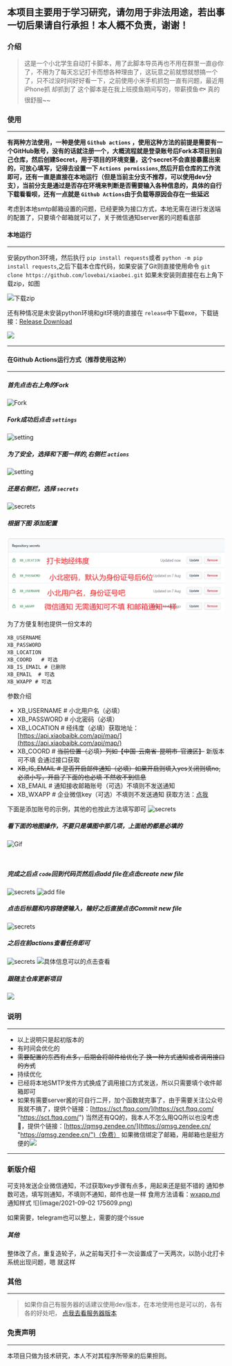 ﻿## 本项目主要用于学习研究，请勿用于非法用途，若出事一切后果请自行承担！本人概不负责，谢谢！
 
### 介绍 

> 这是一个小北学生自动打卡脚本，用了此脚本导员再也不用在群里一直@你了，不用为了每天忘记打卡而想各种理由了，这玩意之前就想就想搞一个了，只不过没时间好好看一下，之前使用小米手机抓包一直有问题，最近用iPhone抓 却抓到了
> 这个脚本是在我上班摸鱼期间写的，带薪摸鱼🐟  真的很舒服~~

### 使用

---

**有两种方法使用，一种是使用 `Github actions` ，使用这种方法的前提是需要有一个GitHub账号，没有的话就注册一个，大概流程就是登录账号后Fork本项目到自己仓库，然后创建Secret，用于项目的环境变量，这个secret不会直接暴露出来的，可放心填写，记得去设置一下 `Actions permissions`,然后开启仓库的工作流即可，还有一直是直接在本地运行（但是当前主分支不推荐，可以使用dev分支），当前分支是通过是否存在环境来判断是否需要输入各种信息的，具体的自行下载看看呗，还有一点就是 `Github Actions`由于负载等原因会存在一些延迟**

考虑到本地smtp邮箱设置的问题，已经更换为接口方式，本地无需在进行发送端的配置了，只要填个邮箱就可以了，关于微信通知server酱的问题看底部

#### 本地运行

---

安装python3环境，然后执行 `pip install requests`或者 `python -m pip install requests`,之后下载本仓库代码，如果安装了Git则直接使用命令 `git clone https://github.com/lovebai/xiaobei.git`
如果未安装则直接在右上角下载zip，如图

![下载zip](image/160919.png)

还有种情况是未安装python环境和git环境的直接在 `release`中下载exe，下载链接：[Release Download](https://github.com/lovebai/xiaobei/releases/tag/1.0.2)

![](image/1628401719880.png)

---



#### 在Github Actions运行方式（推荐使用这种）

---


##### 首先点击右上角的Fork

![Fork](image/162619.png)


##### Fork成功后点击 `settings`
![setting](image/163023.png)


##### 为了安全，选择和下图一样的,右侧栏 `actions`
![setting](image/163327.png)


##### 还是右侧栏，选择 `secrets`
![secrets](image/163720.png)


##### 根据下图 添加配置
![secrets](image/164043.png)

为了方便复制也提供一份文本的

```xml
XB_USERNAME  
XB_PASSWORD  
XB_LOCATION 
XB_COORD   # 可选
XB_IS_EMAIL # 已删除  
XB_EMAIL  # 可选
XB_WXAPP # 可选
```


参数介绍

- XB_USERNAME  # 小北用户名（必填）
- XB_PASSWORD  # 小北密码（必填）
- XB_LOCATION    # 经纬度（必填）获取地址：[https://api.xiaobaibk.com/api/map/](https://api.xiaobaibk.com/api/map/)
- XB_COORD        # ~~当前位置（~~必填~~）列如【中国-云南省-昆明市-官渡区】~~ 新版本可不填 会通过接口获取
- ~~XB_IS_EMAIL      # 是否开启邮件通知（必填）如果开启则填入yes关闭则填no,必须小写，开启了下面的也必填 不然收不到信息~~
- XB_EMAIL          # 通知接收邮箱账号（可选）不填则不发送通知
- XB_WXAPP          # 企业微信key（可选）不填则不发送通知 获取方法：[点我](wxapp.md)

下面是添加账号的示例，其他的也按此方法填写即可
![secrets](image/165515.png)

##### 看下面的地图操作，不要只是填图中那几项，上面给的都是必填的

![Gif](image/121564.gif "gif")

![]()

##### 完成之后点 `code`回到代码页然后点add file在点击create new file
![secrets](image/170240.png)
![add file](image/170636.png)

##### 点击后标题和内容随便输入，输好之后直接点击Commit new file
![secrets](image/170957.png)

##### 之后在前actions查看任务即可
![secrets](image/170509.png)
![具体信息可以的点击查看](image/171549.png)

##### 跟随主仓库更新项目

![](image/1628400658139.png)

### 说明

---

- 以上说明只是起初版本的
- 有时间会优化的
- ~~需要配置的东西有点多，后期会将邮件给优化了 换一种方式通知或者调用接口的方式~~
- 持续优化
- 已经将本地SMTP发件方式换成了调用接口方式发送，所以只需要填个收件邮箱即可
- 如果有需要server酱的可自行二开，加个函数就完事了，由于需要关注公众号我就不搞了，提供个链接：[https://sct.ftqq.com/](https://sct.ftqq.com/ "https://sct.ftqq.com/") 当然还有QQ的，我本人不怎么用QQ所以也没考虑🤣，提供个链接：[https://qmsg.zendee.cn/](https://qmsg.zendee.cn/ "https://qmsg.zendee.cn/")（免费）
  如果微信绑定了邮箱，用邮箱也是挺方便的![](image/1628403053436.png)


---

### 新版介绍

可支持发送企业微信通知，不过获取key步骤有点多，用起来还是挺不错的
通知参数可选，填写则通知，不填则不通知，邮件也是一样
食用方法请看：[wxapp.md](wxapp.md)
通知样式
![](image/2021-09-02 175609.png)

如果需要，telegram也可以整上，需要的提个issue

##### 其他

整体改了点，重复造轮子，从之前每天打卡一次设置成了一天两次，以防小北打卡系统出现问题，嗯 就这样


### 其他

---

> 如果你自己有服务器的话建议使用dev版本，在本地使用也是可以的，各有各的好处吧，
> [点我去看服务器版本](https://github.com/lovebai/xiaobei/tree/dev)

### 免责声明

---

本项目只做为技术研究，本人不对其程序所带来的后果担则。



